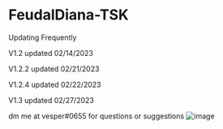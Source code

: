 # FeudalDiana-TSK

Updating Frequently

V1.2 updated 02/14/2023

V1.2.2 updated 02/21/2023

V1.2.4 updated 02/22/2023

V1.3 updated 02/27/2023

dm me at vesper#0655 for questions or suggestions
![image](https://user-images.githubusercontent.com/125164983/221003058-d12b8224-6565-4e5c-8753-25312afa63d6.png)


